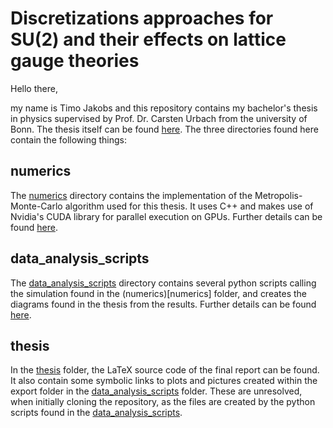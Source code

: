 # Discretizations approaches for SU(2) and their effects on lattice gauge theories

Hello there,

my name is Timo Jakobs and this repository contains my bachelor's thesis in physics supervised by Prof. Dr. Carsten Urbach from the university of Bonn. The thesis itself can be found [here](https://raw.githubusercontent.com/teajay99/bachelor_thesis/main/thesis/thesis.pdf). The three directories found here contain the following things:

## numerics

The [numerics](numerics) directory contains the implementation of the Metropolis-Monte-Carlo algorithm used for this thesis. It uses C++ and makes use of Nvidia's CUDA library for parallel execution on GPUs. Further details can be found [here](numerics/README.md).

## data_analysis_scripts

The [data_analysis_scripts](data_analysis_scripts) directory contains several python scripts calling the simulation found in the (numerics)[numerics] folder, and creates the diagrams found in the thesis from the results. Further details can be found [here](data_analysis_scripts/README.md). 

## thesis

In the [thesis](thesis) folder, the LaTeX source code of the final report can be found. It also contain some symbolic links to plots and pictures created within the export folder in the [data_analysis_scripts](data_analysis_scripts) folder. These are unresolved, when initially cloning the repository, as the files are created by the python scripts found in the [data_analysis_scripts](data_analysis_scripts).
